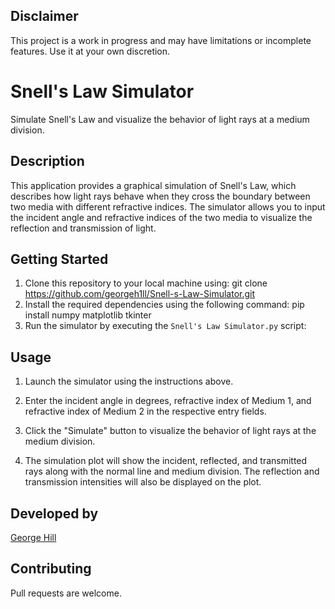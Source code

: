 ## Disclaimer

This project is a work in progress and may have limitations or incomplete features. Use it at your own discretion.

# Snell's Law Simulator

Simulate Snell's Law and visualize the behavior of light rays at a medium division.

## Description

This application provides a graphical simulation of Snell's Law, which describes how light rays behave when they cross the boundary between two media with different refractive indices. The simulator allows you to input the incident angle and refractive indices of the two media to visualize the reflection and transmission of light.

## Getting Started

1. Clone this repository to your local machine using: git clone https://github.com/georgeh1ll/Snell-s-Law-Simulator.git
2. Install the required dependencies using the following command: pip install numpy matplotlib tkinter
3. Run the simulator by executing the `Snell's Law Simulator.py` script:


## Usage

1. Launch the simulator using the instructions above.

2. Enter the incident angle in degrees, refractive index of Medium 1, and refractive index of Medium 2 in the respective entry fields.

3. Click the "Simulate" button to visualize the behavior of light rays at the medium division.

4. The simulation plot will show the incident, reflected, and transmitted rays along with the normal line and medium division. The reflection and transmission intensities will also be displayed on the plot.

## Developed by

[George Hill](https://github.com/georgeh1ll)

## Contributing

Pull requests are welcome.
